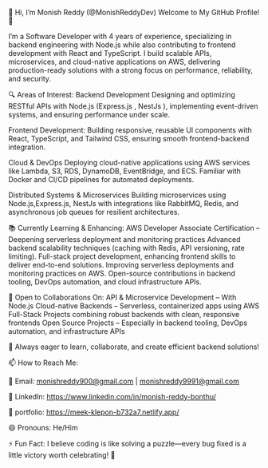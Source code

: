 
👋 Hi, I’m Monish Reddy (@MonishReddyDev)
Welcome to My GitHub Profile! 👋

I’m a Software Developer with 4 years of experience, specializing in backend engineering with Node.js while also contributing to frontend development with React and TypeScript. I build scalable APIs, microservices, and cloud-native applications on AWS, delivering production-ready solutions with a strong focus on performance, reliability, and security.

🔍 Areas of Interest:
Backend Development
Designing and optimizing RESTful APIs with Node.js (Express.js , NestJs ), implementing event-driven systems, and ensuring performance under scale.

Frontend Development: Building responsive, reusable UI components with React, TypeScript, and Tailwind CSS, ensuring smooth frontend-backend integration.

Cloud & DevOps
Deploying cloud-native applications using AWS services like Lambda, S3, RDS, DynamoDB, EventBridge, and ECS. Familiar with Docker and CI/CD pipelines for automated deployments.

Distributed Systems & Microservices
Building microservices using Node.js,Express.js, NestJs with integrations like RabbitMQ, Redis, and asynchronous job queues for resilient architectures.


📚 Currently Learning & Enhancing:
AWS Developer Associate Certification – Deepening serverless deployment and monitoring practices
Advanced backend scalability techniques (caching with Redis, API versioning, rate limiting).
Full-stack project development, enhancing frontend skills to deliver end-to-end solutions.
Improving serverless deployments and monitoring practices on AWS.
Open-source contributions in backend tooling, DevOps automation, and cloud infrastructure APIs.


🤝 Open to Collaborations On:
API & Microservice Development – With Node.js
Cloud-native Backends – Serverless, containerized apps using AWS
Full-Stack Projects combining robust backends with clean, responsive frontends
Open Source Projects – Especially in backend tooling, DevOps automation, and infrastructure APIs


🚀 Always eager to learn, collaborate, and create efficient backend solutions!

📫 How to Reach Me:

📧 Email: monishreddy900@gmail.com | monishreddy9991@gmail.com

💼 LinkedIn: https://www.linkedin.com/in/monish-reddy-bonthu/

💼 portfolio: https://meek-klepon-b732a7.netlify.app/

😄 Pronouns:
He/Him

⚡ Fun Fact:
I believe coding is like solving a puzzle—every bug fixed is a little victory worth celebrating! 🧩

